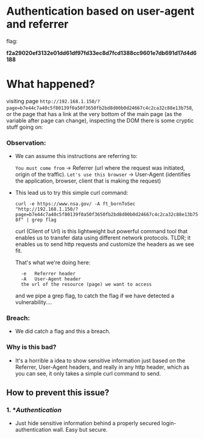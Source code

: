 # Authentication based on user-agent and referrer

flag:

**f2a29020ef3132e01dd61df97fd33ec8d7fcd1388cc9601e7db691d17d4d6188**

# What happened?

visiting page `http://192.168.1.150/?page=b7e44c7a40c5f80139f0a50f3650fb2bd8d00b0d24667c4c2ca32c88e13b758`, or the page that has a link
at the very bottom of the main page (as the variable after page can change), inspecting the DOM there is some cryptic stuff going on:

<!--
You must come from : "https://www.nsa.gov/".
-->

<!--
Let's use this browser : "ft_bornToSec". It will help you a lot.
-->

### Observation:

- We can assume this instructions are referring to: 

    `You must come from` -> Referrer (url where the request was initiated, origin of the traffic).
    `Let's use this browser` -> User-Agent (identifies the application, browser, client that is making the request)

- This lead us to try this simple curl command:

    `curl -e https://www.nsa.gov/ -A ft_bornToSec "http://192.168.1.150/?page=b7e44c7a40c5f80139f0a50f3650fb2bd8d00b0d24667c4c2ca32c88e13b758f" | grep flag`

    curl (Client of Url) is this lightweight but powerful command tool that enables us to transfer data using different network protocols. TLDR;
    it enables us to send http requests and customize the headers as we see fit.

    That's what we're doing here:

        -e   Referrer header
        -A   User-Agent header
        the url of the resource (page) we want to access

    and we pipe a grep flag, to catch the flag if we have detected a vulnerability....

### Breach:

- We did catch a flag and this a breach.

### Why is this bad?

- It's a horrible a idea to show sensitive information just based on the Referrer, User-Agent headers, and really in any http header, which as you can see, 
it only takes a simple curl command to send.


## How to prevent this issue?

### 1. **Authentication*

- Just hide sensitive information behind a properly secured login-authentication wall. Easy but secure.
